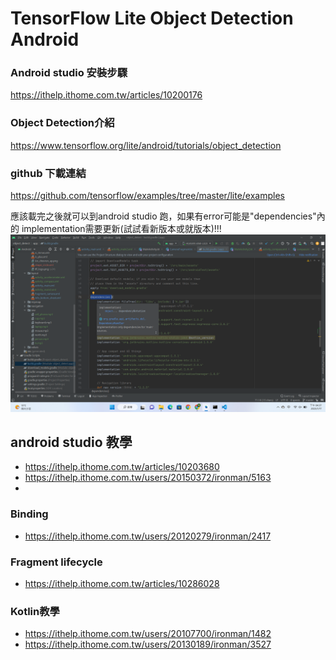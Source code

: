 # TensorFlow Lite Object Detection Android  

### Android studio 安裝步驟
https://ithelp.ithome.com.tw/articles/10200176

### Object Detection介紹
https://www.tensorflow.org/lite/android/tutorials/object_detection

### github 下載連結
https://github.com/tensorflow/examples/tree/master/lite/examples

應該載完之後就可以到android studio 跑，如果有error可能是"dependencies"內的 implementation需要更新(試試看新版本或就版本)!!!
![error example](dependencies.png)

## android studio 教學
*  https://ithelp.ithome.com.tw/articles/10203680
*  https://ithelp.ithome.com.tw/users/20150372/ironman/5163
*  

###  Binding
* https://ithelp.ithome.com.tw/users/20120279/ironman/2417

### Fragment lifecycle
* https://ithelp.ithome.com.tw/articles/10286028

### Kotlin教學
* https://ithelp.ithome.com.tw/users/20107700/ironman/1482
* https://ithelp.ithome.com.tw/users/20130189/ironman/3527





